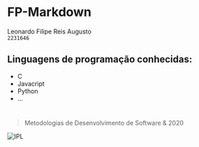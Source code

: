# FP-Markdown

Leonardo Filipe Reis Augusto\
``2231646``
 ## Linguagens de programação conhecidas:
 * C
* Javacript
* Python
* ...
#
>Metodologias de Desenvolvimento de Software & 2020 

![IPL](https://upload.wikimedia.org/wikipedia/commons/9/9a/Log%C3%B3tipo_Polit%C3%A9cnico_Leiria_01.png)